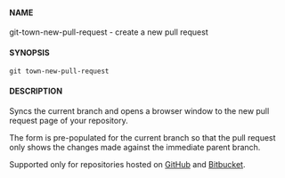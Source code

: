 #### NAME

git-town-new-pull-request - create a new pull request


#### SYNOPSIS

```
git town-new-pull-request
```


#### DESCRIPTION

Syncs the current branch
and opens a browser window to the new pull request page of your repository.

The form is pre-populated for the current branch
so that the pull request only shows the changes made
against the immediate parent branch.

Supported only for repositories hosted on [GitHub](http://github.com/) and
[Bitbucket](https://bitbucket.org/).
